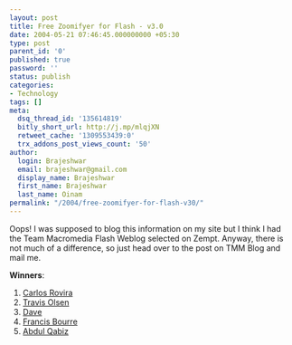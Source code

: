 ```yaml
---
layout: post
title: Free Zoomifyer for Flash - v3.0
date: 2004-05-21 07:46:45.000000000 +05:30
type: post
parent_id: '0'
published: true
password: ''
status: publish
categories:
- Technology
tags: []
meta:
  dsq_thread_id: '135614819'
  bitly_short_url: http://j.mp/mlqjXN
  retweet_cache: '1309553439:0'
  trx_addons_post_views_count: '50'
author:
  login: Brajeshwar
  email: brajeshwar@gmail.com
  display_name: Brajeshwar
  first_name: Brajeshwar
  last_name: Oinam
permalink: "/2004/free-zoomifyer-for-flash-v30/"
---
```

<p>Oops! I was supposed to blog this information on my site but I think I had the Team Macromedia Flash Weblog selected on Zempt. Anyway, there is not much of a difference, so just head over to the post on TMM Blog and mail me.</p>
<p><strong>Winners</strong>:</p>
<ol>
<li><a href="http://www.carlosrovira.com/" title="Carlos Rovira">Carlos Rovira</a></li>
<li><a href="http://www.travisolsen.com/" title="Travis Olsen">Travis Olsen</a></li>
<li><a href="http://www.turn.ch/" title="Dave">Dave</a></li>
<li><a href="http://tweenpix.net/" title="Francis Bourre">Francis Bourre</a></li>
<li><a href="http://www.abdulqabiz.com/blog/" title="Abdul Qabiz">Abdul Qabiz</a></li>
</ol>
